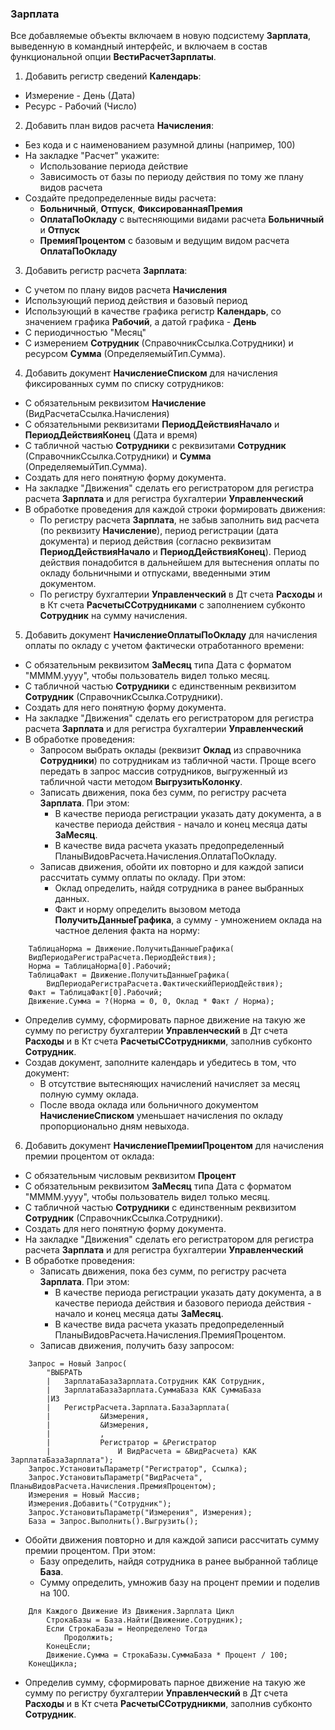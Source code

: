 ### Зарплата

Все добавляемые объекты включаем в новую подсистему **Зарплата**, выведенную в командный интерфейс, и включаем в состав функциональной опции **ВестиРасчетЗарплаты**.

1. Добавить регистр сведений **Календарь**:
  * Измерение - День (Дата)
  * Ресурс - Рабочий (Число)
  
2. Добавить план видов расчета **Начисления**:
  * Без кода и с наименованием разумной длины (например, 100)
  * На закладке "Расчет" укажите:
    * Использование периода действие
    * Зависимость от базы по периоду действия по тому же плану видов расчета
  * Создайте предопределенные виды расчета:
    * **Больничный**, **Отпуск**, **ФиксированнаяПремия**
    * **ОплатаПоОкладу** с вытесняющими видами расчета **Больничный** и **Отпуск**
    * **ПремияПроцентом** с базовым и ведущим видом расчета **ОплатаПоОкладу**

3. Добавить регистр расчета **Зарплата**:
  * С учетом по плану видов расчета **Начисления**
  * Использующий период действия и базовый период
  * Использующий в качестве графика регистр **Календарь**, со значением графика **Рабочий**, а датой графика - **День**
  * С периодичностью "Месяц"
  * С измерением **Сотрудник** (СправочникСсылка.Сотрудники) и ресурсом **Сумма** (ОпределяемыйТип.Сумма).

4. Добавить документ **НачислениеСписком** для начисления фиксированных сумм по списку сотрудников:
  * С обязательным реквизитом **Начисление** (ВидРасчетаСсылка.Начисления)
  * С обязательными реквизитами **ПериодДействияНачало** и **ПериодДействияКонец** (Дата и время)
  * С табличной частью **Сотрудники** с реквизитами **Сотрудник** (СправочникСсылка.Сотрудники) и **Сумма** (ОпределяемыйТип.Сумма).
  * Создать для него понятную форму документа.
  * На закладке "Движения" сделать его регистратором для регистра расчета **Зарплата** и для регистра бухгалтерии **Управленческий**
  * В обработке проведения для каждой строки формировать движения:
    * По регистру расчета **Зарплата**, не забыв заполнить вид расчета (по реквизиту **Начисление**), период регистрации (дата документа) и период действия (согласно реквизитам **ПериодДействияНачало** и **ПериодДействияКонец**). Период действия понадобится в дальнейшем для вытеснения оплаты по окладу больничными и отпусками, введенными этим документом.
    * По регистру бухгалтерии **Управленческий** в Дт счета **Расходы** и в Кт счета **РасчетыССотрудниками** с заполнением субконто **Сотрудник** на сумму начисления.
    
5. Добавить документ **НачислениеОплатыПоОкладу** для начисления оплаты по окладу с учетом фактически отработанного времени:
  * С обязательным реквизитом **ЗаМесяц** типа Дата с форматом "MMMM.yyyy", чтобы пользователь видел только месяц.
  * С табличной частью **Сотрудники** с единственным реквизитом **Сотрудник** (СправочникСсылка.Сотрудники).
  * Создать для него понятную форму документа.
  * На закладке "Движения" сделать его регистратором для регистра расчета **Зарплата** и для регистра бухгалтерии **Управленческий**
  * В обработке проведения:
    * Запросом выбрать оклады (реквизит **Оклад** из справочника **Сотрудники**) по сотрудникам из табличной части. Проще всего передать в запрос массив сотрудников, выгруженный из табличной части методом **ВыгрузитьКолонку**.
    * Записать движения, пока без сумм, по регистру расчета **Зарплата**. При этом:
      * В качестве периода регистрации указать дату документа, а в качестве периода действия - начало и конец месяца даты **ЗаМесяц**.
      * В качестве вида расчета указать предопределенный ПланыВидовРасчета.Начисления.ОплатаПоОкладу.
    * Записав движения, обойти их повторно и для каждой записи рассчитать сумму оплаты по окладу. При этом:
      * Оклад определить, найдя сотрудника в ранее выбранных данных.
      * Факт и норму определить вызовом метода **ПолучитьДанныеГрафика**, а сумму - умножением оклада на частное деления факта на норму: 

```bsl
	ТаблицаНорма = Движение.ПолучитьДанныеГрафика(
	ВидПериодаРегистраРасчета.ПериодДействия);
	Норма = ТаблицаНорма[0].Рабочий;
	ТаблицаФакт = Движение.ПолучитьДанныеГрафика(
		ВидПериодаРегистраРасчета.ФактическийПериодДействия);
	Факт = ТаблицаФакт[0].Рабочий;
	Движение.Сумма = ?(Норма = 0, 0, Оклад * Факт / Норма);

 ```
 
   * Определив сумму, сформировать парное движение на такую же сумму по регистру бухгалтерии **Управленческий** в Дт счета **Расходы** и в Кт счета **РасчетыССотрудникми**, заполнив субконто **Сотрудник**.
   * Создав документ, заполните календарь и убедитесь в том, что документ:
     * В отсутствие вытесняющих начислений начисляет за месяц полную сумму оклада.
     * После ввода оклада или больничного документом **НачислениеСписком** уменьшает начисления по окладу пропорционально дням невыхода.
   

6. Добавить документ **НачислениеПремииПроцентом** для начисления премии процентом от оклада:
  * С обязательным числовым реквизитом **Процент**
  * С обязательным реквизитом **ЗаМесяц** типа Дата с форматом "MMMM.yyyy", чтобы пользователь видел только месяц.
  * С табличной частью **Сотрудники** с единственным реквизитом **Сотрудник** (СправочникСсылка.Сотрудники).
  * Создать для него понятную форму документа.
  * На закладке "Движения" сделать его регистратором для регистра расчета **Зарплата** и для регистра бухгалтерии **Управленческий**
  * В обработке проведения:
    * Записать движения, пока без сумм, по регистру расчета **Зарплата**. При этом:
      * В качестве периода регистрации указать дату документа, а в качестве периода действия и базового периода действия - начало и конец месяца даты **ЗаМесяц**.
      * В качестве вида расчета указать предопределенный ПланыВидовРасчета.Начисления.ПремияПроцентом.
    * Записав движения, получить базу запросом:
    
```bsl
	Запрос = Новый Запрос(
		"ВЫБРАТЬ
		|	ЗарплатаБазаЗарплата.Сотрудник КАК Сотрудник,
		|	ЗарплатаБазаЗарплата.СуммаБаза КАК СуммаБаза
		|ИЗ
		|	РегистрРасчета.Зарплата.БазаЗарплата(
		|			&Измерения,
		|			&Измерения,
		|			,
		|			Регистратор = &Регистратор
		|				И ВидРасчета = &ВидРасчета) КАК ЗарплатаБазаЗарплата");
	Запрос.УстановитьПараметр("Регистратор", Ссылка);
	Запрос.УстановитьПараметр("ВидРасчета", ПланыВидовРасчета.Начисления.ПремияПроцентом);
	Измерения = Новый Массив;
	Измерения.Добавить("Сотрудник");
	Запрос.УстановитьПараметр("Измерения", Измерения);
	База = Запрос.Выполнить().Выгрузить();
```

   * Обойти движения повторно и для каждой записи рассчитать сумму премии процентом. При этом:
     * Базу определить, найдя сотрудника в ранее выбранной таблице **База**.
     * Сумму определить, умножив базу на процент премии и поделив на 100. 

```bsl
	Для Каждого Движение Из Движения.Зарплата Цикл
		СтрокаБазы = База.Найти(Движение.Сотрудник);
		Если СтрокаБазы = Неопределено Тогда
			Продолжить;
		КонецЕсли;
		Движение.Сумма = СтрокаБазы.СуммаБаза * Процент / 100;
	КонецЦикла;
 ```
 
  * Определив сумму, сформировать парное движение на такую же сумму по регистру бухгалтерии **Управленческий** в Дт счета **Расходы** и в Кт счета **РасчетыССотрудникми**, заполнив субконто **Сотрудник**.
